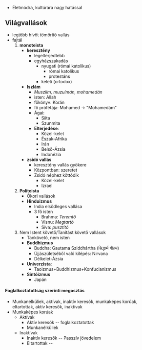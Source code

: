 - Életmódra, kultúrára nagy hatással
## Világvallások
- legtöbb hívőt tömörítő vallás
- fajtái
    1. **monoteista**
        - **keresztény**
            - legelterjedtebb
            - egyházszakadás
                - nyugati (római katolikus)
                    - római katolikus
                    - protestáns
                - keleti (ortodox)
        - **Iszlám**
	        - *Muszlim, muzulmán, mohamedán*
            - isten: Allah
            - főkönyv: Korán
            - fő prófétája: Mohamed → "Mohamedám"
			- Ágai:
				- Síita
				- Szunmita
			- **Elterjedése**:
				- Közel-kelet
				- Észak-Afrika
				- Irán
				- Belső-Ázsia
				- Indonézia
        - **zsidó vallás**
	        - keresztény vallás gyökere
	        - Központban: szeretet
	        - Zsidó néphez köttődik
		        - Közel-kelet
		        - Izrael
	2. **Politeista**
		- Ókori vallások
		- **Hinduizmus**
			- India elsődleges vallása
			- 3 fő isten
				- Brahma: *Teremtő*
				- Visnu: *Megtartó*
				- Síva: *pusztító*
	3. Nem Istent követő/Tanítást követő vallások
		- Tankövető, nem isten
		- **Buddhizmus**
			- Buddha: Gautama Sziddhártha (सिद्धार्थ गौतम)
			- Újjászületséből való kilépés: Nirvana
			- Délkelet-Ázsia
		- **Univerzista**:
			- Taoizmus+Buddhizmus+Konfucianizmus
		- **Sintóizmus**
			- Japán
#### Foglalkoztatottság szerinti megosztás
- Munkanélküliek, aktívak, inaktív keresők, munkaképes korúak, eltartottak, aktív keresők, inaktívak
- Munkaképes korúak
	- Aktívak
		- Aktív keresők -- foglalkoztatottak
		- Munkanélküliek
	- Inaktívak
		- Inaktív keresők -- Passzív jövedelem
		- Eltartottak -- 